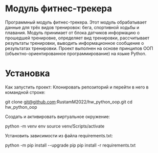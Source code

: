 # Модуль фитнес-трекера
Программный модуль фитнес-трекера. Этот модуль обрабатывает данные для трёх видов
тренировок: бега, спортивной ходьбы и плавания. Модуль принимает от блока датчиков
информацию о прошедшей тренировке,
определяет вид тренировки, рассчитывает результаты тренировки, выводить
информационное сообщение о результатах тренировки. Проект выполнен на основе принципов ООП (объектно-ориентированное программирование) на языке Python.

# Установка #
Как запустить проект:
Клонировать репозиторий и перейти в него в командной строке:

git clone git@github.com:RustamM2022/hw_python_oop.git
cd hw_python_oop

Cоздать и активировать виртуальное окружение:

python -m venv env
source venv/Scripts/activate

Установить зависимости из файла requirements.txt:

python -m pip install --upgrade pip
pip install -r requirements.txt
